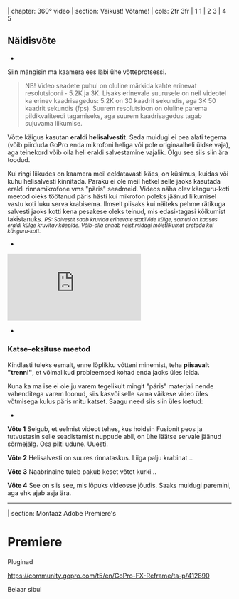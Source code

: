 
| chapter: 360° video
| section: Vaikust! Võtame!
| cols: 2fr 3fr
| 1 1
| 2 3
| 4 5

## Näidis&shy;võte

-

Siin mängisin ma kaamera ees läbi ühe võtteprotsessi. 

<blockquote>

NB! Video seadete puhul on oluline märkida kahte erinevat resolutsiooni - 5.2K ja 3K. Lisaks erinevale suurusele on neil videotel ka erinev kaadrisagedus: 5.2K on 30 kaadrit sekundis, aga 3K 50 kaadrit sekundis (fps). Suurem resolutsioon on oluline parema pildikvaliteedi tagamiseks, aga suurem kaadrisagedus tagab sujuvama liikumise.

</blockquote>

Võtte käigus kasutan **eraldi helisalvestit**. Seda muidugi ei pea alati tegema (võib piirduda GoPro enda mikrofoni heliga või pole originaalheli üldse vaja), aga teinekord võib olla heli eraldi salvestamine vajalik. Olgu see siis siin ära toodud.

Kui ringi liikudes on kaamera meil eeldatavasti käes, on küsimus, kuidas või kuhu helisalvesti kinnitada. Paraku ei ole meil hetkel selle jaoks kasutada eraldi rinnamikrofone vms "päris" seadmeid. Videos näha olev känguru-koti meetod oleks töötanud päris hästi kui mikrofon poleks jäänud liikumisel vastu koti luku serva krabisema. Ilmselt piisaks kui näiteks pehme rätikuga salvesti jaoks kotti kena pesakese oleks teinud, mis edasi-tagasi kõikumist takistanuks. 
<small style="line-height:1.1">*PS: Salvestit saab kruvida erinevate statiivide külge, samuti on kaasas eraldi külge kruvitav käepide. Võib-olla annab neist midagi mõistlikumat aretada kui känguru-kott.*</small>

-

<div class="video-responsive">
    <iframe src="https://www.youtube.com/embed/4PuZISrZkZA" frameborder="0" allow="accelerometer; autoplay; encrypted-media; gyroscope; picture-in-picture" allowfullscreen ></iframe>
</div>

-

### Katse-eksituse meetod

Kindlasti tuleks esmalt, enne lõplikku võtteni minemist, teha **piisavalt "trenni"**, et võimalikud probleemsed kohad enda jaoks üles leida. 

Kuna ka ma ise ei ole ju varem tegelikult mingit "päris" materjali nende vahenditega varem loonud, siis kasvõi selle sama väikese video üles võtmisega kulus päris mitu katset. Saagu need siis siin üles loetud:

-

**Võte 1**
Selgub, et eelmist videot tehes, kus hoidsin Fusionit peos ja tutvustasin selle seadistamist nuppude abil, on ühe läätse servale jäänud sõrmejälg. Osa pilti udune. Uuesti.

**Võte 2**
Helisalvesti on suures rinnataskus. Liiga palju krabinat...

**Võte 3**
Naabrinaine tuleb pakub keset võtet kurki...

**Võte 4**
See on siis see, mis lõpuks videosse jõudis. Saaks muidugi paremini, aga ehk ajab asja ära.

---





| section: Montaaž Adobe Premiere's


# Premiere

Pluginad

https://community.gopro.com/t5/en/GoPro-FX-Reframe/ta-p/412890

Belaar sibul